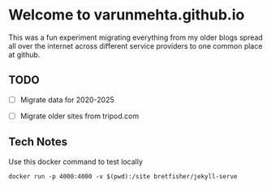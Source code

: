 # Welcome to varunmehta.github.io

This was a fun experiment migrating everything from my older blogs spread all over the internet across different service providers to one common place at github. 

## TODO
* [ ] Migrate data for 2020-2025
* [ ] Migrate older sites from tripod.com


## Tech Notes

Use this docker command to test locally
```
docker run -p 4000:4000 -v $(pwd):/site bretfisher/jekyll-serve
```